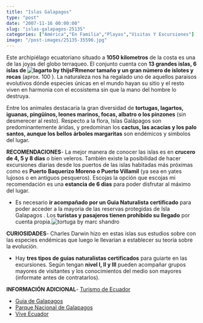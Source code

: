 ```yaml
---
title: "Islas Galapagos"
type: "post"
date: "2007-11-16 00:00:00"
slug: "islas-galapagos-25135"
categories: ["América","En Familia","Playas","Visitas Y Excursiones"]
image: "/post-images/25135-35596.jpg"
---
```


Este archipiélago ecuatoriano situado a **1050 kilometros** de la costa es una de las joyas del globo terraqueo. El conjunto cuenta con **13 grandes islas, 6 islas de ![lagarto by thijsFR](/post-images/25135-35596.jpg "lagarto by thijsFR")menor tamaño y un gran número de islotes y rocas** (aprox. 100 ). La naturaleza nos ha regalado uno de aquellos paraisos evolutivos dónde especies únicas en el mundo hayan su sitio y el resto viven en harmonia con el ecosistema sin que la mano del hombre lo destruya.  
  
Entre los animales destacaría la gran diversidad de **tortugas, lagartos, iguanas, pingüinos, leones marinos, focas, albatro o los pinzones** (sin desmerecer al resto). Respecto a la flora, Islas Galápagos son predominantemente áridas, y predominan los **cactus, las acacias y los palo santos, aunque los bellos árboles margaritas** son endémicos y simbolos del lugar.  
  
   
  
**RECOMENDACIONES**- La mejor manera de conocer las islas es en **crucero de 4, 5 y 8 días** o bien veleros. También existe la posibilidad de hacer excursiones diarias desde los puertos de las islas habitadas más próximas como es **Puerto Baquerizo Moreno o Puerto Villamil** (ya sea en yates lujosos o en antiguos pesqueros). Escojas la opción que escojas mi recomendación es una **estancia de 6 dias** para poder disfrutar al máximo del lugar.
- Es necesario **ir acompañado por un Guia Naturalista certificado** para poder acceder a la mayoria de las reservas protegidas de Isla Galapagos . Los **turistas y pasajeros tienen prohibido su llegado** por cuenta propia.![tortuga by marc shandro](/post-images/25135-35597.jpg "tortuga by marc shandro")

**CURIOSIDADES**- Charles Darwin hizo en estas islas sus estudios sobre con las especies endémicas que luego le llevarían a establecer su teoría sobre la evolución.
- Hay **tres tipos de guias naturalistas certificados** para guiarte en las excursiones. Según tengan **nivel I, II y III** pueden acompañar grupos mayores de visitantes y los conocimientos del medio son mayores (informate antes de contratarlos).

**INFORMACIÓN ADICIONAL**- [Turismo de Ecuador](http://www.ecuador.us/islasgalapagos.htm)
- [Guia de Galapagos](http://www.vivecuador.com/html2/esp/galapagos_es.htm)
- [Parque Nacional de Galapagos](http://www.galapagospark.org/png/index.php)
- [Vive Ecuador](http://www.vivecuador.com/html2/esp/galapagos_es.htm)